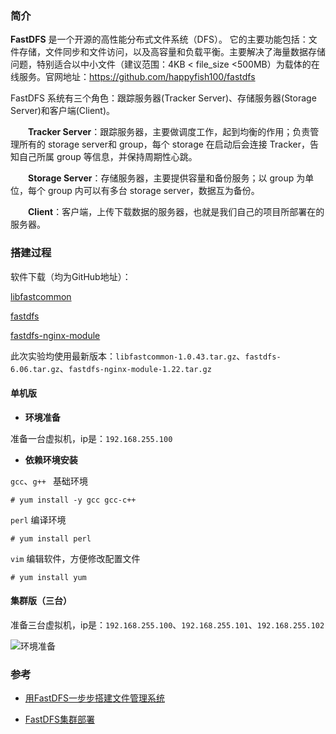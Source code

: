 ### 简介

**FastDFS** 是一个开源的高性能分布式文件系统（DFS）。 它的主要功能包括：文件存储，文件同步和文件访问，以及高容量和负载平衡。主要解决了海量数据存储问题，特别适合以中小文件（建议范围：4KB < file_size <500MB）为载体的在线服务。官网地址：https://github.com/happyfish100/fastdfs

FastDFS 系统有三个角色：跟踪服务器(Tracker Server)、存储服务器(Storage Server)和客户端(Client)。

　　**Tracker Server**：跟踪服务器，主要做调度工作，起到均衡的作用；负责管理所有的 storage server和 group，每个 storage 在启动后会连接 Tracker，告知自己所属 group 等信息，并保持周期性心跳。

　　**Storage Server**：存储服务器，主要提供容量和备份服务；以 group 为单位，每个 group 内可以有多台 storage server，数据互为备份。

　　**Client**：客户端，上传下载数据的服务器，也就是我们自己的项目所部署在的服务器。

### 搭建过程

软件下载（均为GitHub地址）：

[libfastcommon](https://github.com/happyfish100/libfastcommon/releases)

[fastdfs](https://github.com/happyfish100/fastdfs/releases)

[fastdfs-nginx-module](https://github.com/happyfish100/fastdfs-nginx-module/releases)

此次实验均使用最新版本：`libfastcommon-1.0.43.tar.gz`、`fastdfs-6.06.tar.gz`、`fastdfs-nginx-module-1.22.tar.gz`

#### 单机版

- **环境准备**

准备一台虚拟机，ip是：`192.168.255.100`

- **依赖环境安装**

`gcc`、`g++ `  基础环境

```shell
# yum install -y gcc gcc-c++
```

`perl` 编译环境

```shell
# yum install perl
```

`vim` 编辑软件，方便修改配置文件

```shell
# yum install yum
```



#### 集群版（三台）

准备三台虚拟机，ip是：`192.168.255.100`、`192.168.255.101`、`192.168.255.102`

![环境准备](http://tyronblog.com/upload/2020/6/%E7%8E%AF%E5%A2%83%E5%87%86%E5%A4%87-0b5cffd09976497c80f60fe982d184c9.png)

### 参考

- [用FastDFS一步步搭建文件管理系统](https://www.cnblogs.com/chiangchou/p/fastdfs.html)

- [FastDFS集群部署](https://www.cnblogs.com/cnmenglang/p/6731209.html)

